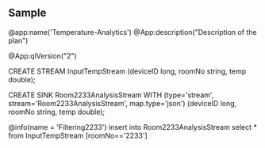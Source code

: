 ## Sample

@app:name('Temperature-Analytics')
@App:description("Description of the plan")

@App:qlVersion("2")

CREATE STREAM InputTempStream (deviceID long, roomNo string, temp double);

CREATE SINK Room2233AnalysisStream WITH (type='stream', stream='Room2233AnalysisStream', map.type='json') (deviceID long, roomNo string, temp double);

@info(name = 'Filtering2233')
insert into Room2233AnalysisStream
select *
from InputTempStream [roomNo=='2233']

